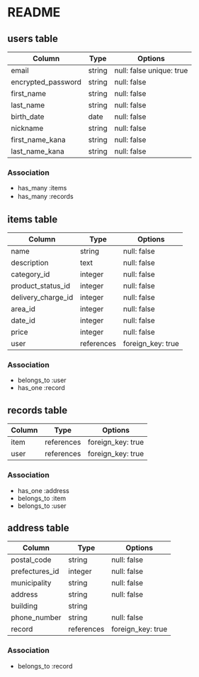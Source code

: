 # README
 

## users table

| Column             | Type                | Options                  |
|--------------------|---------------------|------------------------- |
| email              | string              | null: false  unique: true|
| encrypted_password | string              | null: false              |
| first_name         | string              | null: false              |
| last_name          | string              | null: false              |
| birth_date         | date                | null: false              |
| nickname           | string              | null: false              |
| first_name_kana    | string              | null: false              |
| last_name_kana     | string              | null: false              |

### Association

* has_many :items
* has_many :records　

## items table

| Column                              | Type       | Options           |
|-------------------------------------|------------|-------------------|
| name                                | string     | null: false       |
| description                         | text       | null: false       |
| category_id                         | integer    | null: false       |
| product_status_id                   | integer    | null: false       |
| delivery_charge_id                  | integer    | null: false       |
| area_id                             | integer    | null: false       |
| date_id                             | integer    | null: false       |
| price                               | integer    | null: false       |
| user                                | references | foreign_key: true |

### Association

- belongs_to :user
- has_one :record

## records table

| Column      | Type       | Options           |
|-------------|------------|-------------------|
| item        | references | foreign_key: true |
| user        | references | foreign_key: true |


### Association

- has_one :address
- belongs_to :item
- belongs_to :user


##  address table

| Column                              | Type       | Options           |
|-------------------------------------|------------|-------------------|
| postal_code                         | string     | null: false       |
| prefectures_id                      | integer    | null: false       |
| municipality                        | string     | null: false       |
| address                             | string     | null: false       |
| building                            | string     |                   |
| phone_number                        | string     | null: false       |
| record                              | references | foreign_key: true | 

### Association

- belongs_to :record